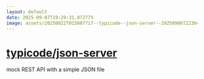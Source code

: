 ```yaml
---
layout: default
date: 2025-09-07T19:29:31.872775
image: assets/20250822T015607717--typicode--json-server--20250906T223644124--cropped.png
---
```


# [typicode/json-server](https://github.com/typicode/json-server)

mock REST API with a simple JSON file
